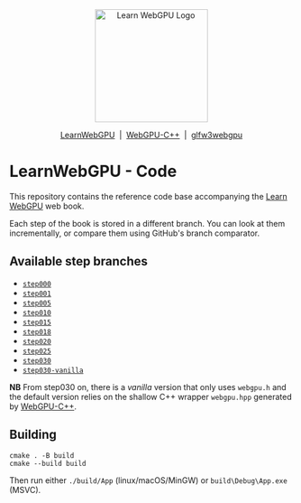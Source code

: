 <div align="center">
  <picture>
    <source media="(prefers-color-scheme: dark)" srcset="https://raw.githubusercontent.com/eliemichel/LearnWebGPU/main/images/webgpu-dark.svg">
    <source media="(prefers-color-scheme: light)" srcset="https://raw.githubusercontent.com/eliemichel/LearnWebGPU/main/images/webgpu-light.svg">
    <img alt="Learn WebGPU Logo" src="images/webgpu-dark.svg" width="200">
  </picture>

  <a href="https://github.com/eliemichel/LearnWebGPU">LearnWebGPU</a> &nbsp;|&nbsp; <a href="https://github.com/eliemichel/WebGPU-Cpp">WebGPU-C++</a> &nbsp;|&nbsp; <a href="https://github.com/eliemichel/glfw3webgpu">glfw3webgpu</a>
</div>

LearnWebGPU - Code
==================

This repository contains the reference code base accompanying the [Learn WebGPU](https://eliemichel.github.io/LearnWebGPU) web book.

Each step of the book is stored in a different branch. You can look at them incrementally, or compare them using GitHub's branch comparator.

Available step branches
-----------------------

 - [`step000`](../../tree/step000)
 - [`step001`](../../tree/step001)
 - [`step005`](../../tree/step005)
 - [`step010`](../../tree/step010)
 - [`step015`](../../tree/step015)
 - [`step018`](../../tree/step018)
 - [`step020`](../../tree/step020)
 - [`step025`](../../tree/step025)
 - [`step030`](../../tree/step030)
 - [`step030-vanilla`](../../tree/step030-vanilla)

**NB** From step030 on, there is a *vanilla* version that only uses `webgpu.h` and the default version relies on the shallow C++ wrapper `webgpu.hpp` generated by [WebGPU-C++](https://github.com/eliemichel/WebGPU-Cpp).

Building
--------

```
cmake . -B build
cmake --build build
```

Then run either `./build/App` (linux/macOS/MinGW) or `build\Debug\App.exe` (MSVC).
